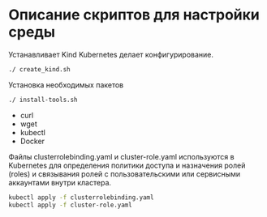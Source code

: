 # Описание скриптов для настройки среды
Устанавливает Kind Kubernetes делает конфигурирование.

```sh
./ create_kind.sh
```
Установка необходимых пакетов
```sh
./ install-tools.sh
```
- curl 
- wget
- kubectl
- Docker

Файлы clusterrolebinding.yaml и cluster-role.yaml используются в Kubernetes для определения политики доступа и назначения ролей (roles) и связывания ролей с пользовательскими или сервисными аккаунтами внутри кластера.
```sh
kubectl apply -f clusterrolebinding.yaml
kubectl apply -f cluster-role.yaml
```
